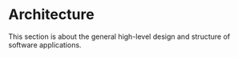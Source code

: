 # Architecture

This section is about the general high-level design and structure of software applications.

<!--

> The greatest limitation in writing software is out ability to understand the systems we are creating. The larger the program and the more people work on it, the more difficult it is to manage complexity. Good development tools can help us deal with complexity. But there is a limit to what we can do with tools alone. Simpler designs allow us to build larger and more powerful systems before complexity becomes overwhelming.

So, how do we fight complexity?

By encapsulating complexity via modular design and making code simple and obvious, like eliminating special cases or using consistent coding styles. The first part of the book focuses on good, modular design practices, while the second part of the book touches on techniques to make the code simple. Also, good commenting.

Architecture is critical to the success of a software product:

- Low level details such as code formatting have minimal impact on technical debt
- Mid-level details such as good use of design patterns and data structures has a big impact on technical debt

But the high-level details are the most expensive to get wrong. Mess up the architecture, and potentially you will have to, one day, burn the whole thing down and start over.

TODO: Analogy of building a house, except you will keep extending it forever.

-->
